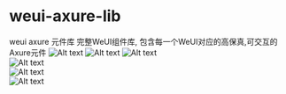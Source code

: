 # weui-axure-lib
weui axure 元件库
完整WeUI组件库, 包含每一个WeUI对应的高保真,可交互的Axure元件
![Alt text](http://oxq1kal7v.bkt.clouddn.com/Image%2093.png) 
![Alt text](http://oxq1kal7v.bkt.clouddn.com/Image%20102.png) 
![Alt text](http://oxq1kal7v.bkt.clouddn.com/Image%2098.png)  
![Alt text](http://oxq1kal7v.bkt.clouddn.com/Image%2099.png)  
![Alt text](http://oxq1kal7v.bkt.clouddn.com/Image%20100.png)  
![Alt text](http://oxq1kal7v.bkt.clouddn.com/Image%20101.png)  
